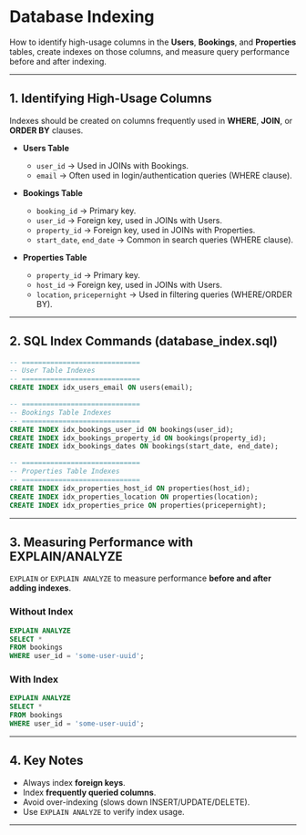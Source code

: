 # Database Indexing

How to identify high-usage columns in the **Users**, **Bookings**, and **Properties** tables, create indexes on those columns, and measure query performance before and after indexing.

---

## 1. Identifying High-Usage Columns

Indexes should be created on columns frequently used in **WHERE**, **JOIN**, or **ORDER BY** clauses.

* **Users Table**

  * `user_id` → Used in JOINs with Bookings.
  * `email` → Often used in login/authentication queries (WHERE clause).

* **Bookings Table**

  * `booking_id` → Primary key.
  * `user_id` → Foreign key, used in JOINs with Users.
  * `property_id` → Foreign key, used in JOINs with Properties.
  * `start_date`, `end_date` → Common in search queries (WHERE clause).

* **Properties Table**

  * `property_id` → Primary key.
  * `host_id` → Foreign key, used in JOINs with Users.
  * `location`, `pricepernight` → Used in filtering queries (WHERE/ORDER BY).

---

## 2. SQL Index Commands (database\_index.sql)

```sql
-- =============================
-- User Table Indexes
-- =============================
CREATE INDEX idx_users_email ON users(email);

-- =============================
-- Bookings Table Indexes
-- =============================
CREATE INDEX idx_bookings_user_id ON bookings(user_id);
CREATE INDEX idx_bookings_property_id ON bookings(property_id);
CREATE INDEX idx_bookings_dates ON bookings(start_date, end_date);

-- =============================
-- Properties Table Indexes
-- =============================
CREATE INDEX idx_properties_host_id ON properties(host_id);
CREATE INDEX idx_properties_location ON properties(location);
CREATE INDEX idx_properties_price ON properties(pricepernight);
```

---

## 3. Measuring Performance with EXPLAIN/ANALYZE

`EXPLAIN` or `EXPLAIN ANALYZE` to measure performance **before and after adding indexes**.

### Without Index

```sql
EXPLAIN ANALYZE
SELECT *
FROM bookings
WHERE user_id = 'some-user-uuid';
```

### With Index
```sql
EXPLAIN ANALYZE
SELECT *
FROM bookings
WHERE user_id = 'some-user-uuid';
```
---

## 4. Key Notes

* Always index **foreign keys**.
* Index **frequently queried columns**.
* Avoid over-indexing (slows down INSERT/UPDATE/DELETE).
* Use `EXPLAIN ANALYZE` to verify index usage.

---
